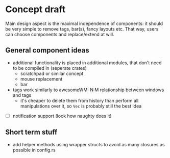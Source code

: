 # Concept draft
Main design aspect is the maximal independence of components: it should be
very simple to remove tags, bar(s), fancy layouts etc.
That way, users can choose components and replace/extend at will.

## General component ideas
* additional functionality is placed in additional modules, that don't need
  to be compiled in (seperate crates)
  * scratchpad or similar concept
  * mouse replacement
  * bar
* tags work similarly to awesomeWM: N:M relationship between windows and tags
  * it's cheaper to delete them from history than perform all manipulations
    over it, so `Vec` is probably still the best idea
* [ ] notification support (look how naughty does it)

## Short term stuff
* add helper methods using wrapper structs to avoid as many closures as
  possible in config.rs

